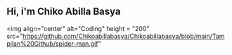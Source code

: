 ## Hi, i'm Chiko Abilla Basya
<img align="center" alt="Coding" height = "200" src="https://github.com/Chikoabillabasya/Chikoabillabasya/blob/main/Tampilan%20Github/spider-man.gif"
<!--
**Chikoabillabasya/Chikoabillabasya** is a ✨ _special_ ✨ repository because its `README.md` (this file) appears on your GitHub profile.
<img align="center" alt="Coding" height = "200" src=
Here are some ideas to get you started:

- 🔭 I’m currently working on ...
- 🌱 I’m currently learning ...
- 👯 I’m looking to collaborate on ...
- 🤔 I’m looking for help with ...
- 💬 Ask me about ...
- 📫 How to reach me: ...
- 😄 Pronouns: ...
- ⚡ Fun fact: ...
-->
